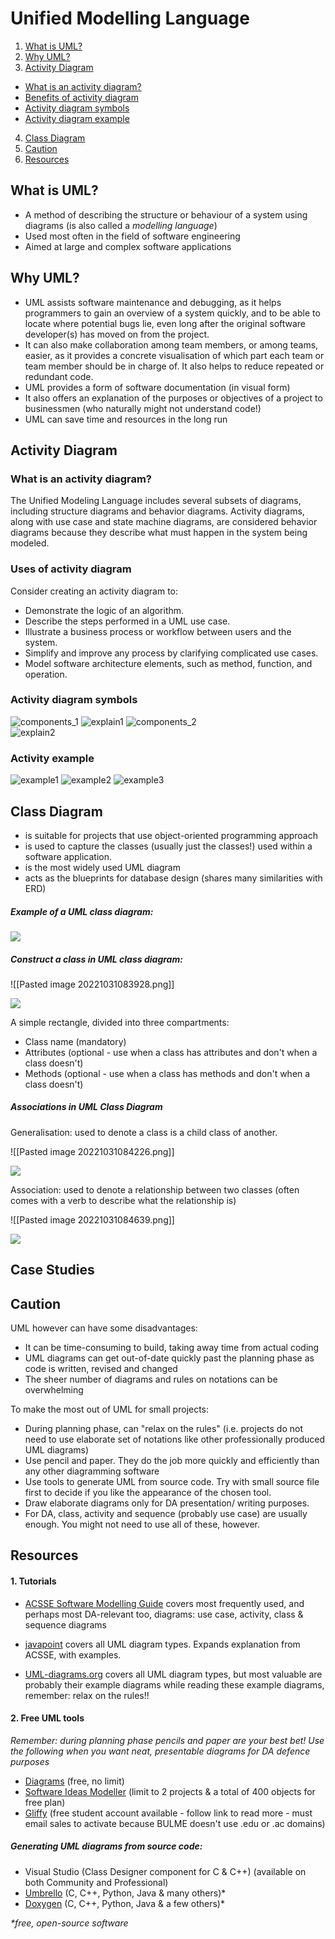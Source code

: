 # Unified Modelling Language
1. [What is UML?](#def)
2. [Why UML?](#why)
3. [Activity Diagram](#acti)
- [What is an activity diagram?](#sub1)
- [Benefits of activity diagram](#sub2)
- [Activity diagram symbols](#sub3)
- [Activity diagram example](#sub4)

4. [Class Diagram](#class)
5. [Caution](#caution)
6. [Resources](#resources)
## What is UML? <a name="def"></a>
- A method of describing the structure or behaviour of a system using diagrams (is also called a *modelling language*)
- Used most often in the field of software engineering
- Aimed at large and complex software applications 

## Why UML? <a name="why"></a>
- UML assists software maintenance and debugging, as it helps programmers to gain an overview of a system quickly, and to be able to locate where potential bugs lie, even long after the original software developer(s) has moved on from the project.
- It can also make collaboration among team members, or among teams, easier, as it provides a concrete visualisation of which part each team or team member should be in charge of. It also helps to reduce repeated or redundant code.
- UML provides a form of software documentation (in visual form)
- It also offers an explanation of the purposes or objectives of a project to businessmen (who naturally might not understand code!)
- UML can save time and resources in the long run

## Activity Diagram <a name="acti"></a>

### What is an activity diagram? <a name="sub1"></a>
The Unified Modeling Language includes several subsets of diagrams, including structure diagrams and behavior diagrams. Activity diagrams, along with use case and state machine diagrams, are considered behavior diagrams because they describe what must happen in the system being modeled.
### Uses of activity diagram <a name="sub2"></a>
Consider creating an activity diagram to:
- Demonstrate the logic of an algorithm.
- Describe the steps performed in a UML use case.
- Illustrate a business process or workflow between users and the system.
- Simplify and improve any process by clarifying complicated use cases.
- Model software architecture elements, such as method, function, and operation.
### Activity diagram symbols <a name="sub3"></a>
![components_1](component1.png)
![explain1](r_comp1.png)
![components_2](component2.png) <br>
![explain2](r_comp2.png)

### Activity example <a name="sub4"></a>
![example1](ex1.png)
![example2](ex2.png)
![example3](ex3.png)

## Class Diagram <a name="class"></a>
- is suitable for projects that use object-oriented programming approach
- is used to capture the classes (usually just the classes!) used within a software application. 
- is the most widely used UML diagram
- acts as the blueprints for database design (shares many similarities with ERD)

##### Example of a UML class diagram:
**![](https://lh6.googleusercontent.com/FxUNKt3OoFUeZOHrThXCATO5WlEBBmy-_oCQkC03XV2Kw2LBNWPmGs_vELvm4FCTkYL8gBtaGlVqwf6BEygunWQrV-4-ylF6POGjujc3jix3XIMRADEqXOrJ7roKd3lO1uGHVflWS87B6tog1SU447onEGA3riBzwrFwTJaV0cQL4qpkhckWV41aLQSX)**

##### Construct a class in UML class diagram:

![[Pasted image 20221031083928.png]]

![](https://github.com/maskros-m/f2022-pos-3akift-presentations/blob/master/uml/Pasted%20image%2020221031083928.png)

A simple rectangle, divided into three compartments:
- Class name (mandatory)
- Attributes (optional - use when a class has attributes and don't when a class doesn't)
- Methods (optional - use when a class has methods and don't when a class doesn't)

##### Associations in UML Class Diagram
Generalisation: used to denote a class is a child class of another.

![[Pasted image 20221031084226.png]]

![](https://github.com/maskros-m/f2022-pos-3akift-presentations/blob/master/uml/Pasted%20image%2020221031084226.png)

Association: used to denote a relationship between two classes (often comes with a verb to describe what the relationship is)

![[Pasted image 20221031084639.png]]

![](https://github.com/maskros-m/f2022-pos-3akift-presentations/blob/master/uml/Pasted%20image%2020221031084639.png)


## Case Studies
## Caution <a name="caution"></a>
UML however can have some disadvantages:
- It can be time-consuming to build, taking away time from actual coding
- UML diagrams can get out-of-date quickly past the planning phase as code is written, revised and changed
- The sheer number of diagrams and rules on notations can be overwhelming

To make the most out of UML for small projects:
- During planning phase, can "relax on the rules" (i.e. projects do not need to use elaborate set of notations like other professionally produced UML diagrams)
- Use pencil and paper. They do the job more quickly and efficiently than any other diagramming software
- Use tools to generate UML from source code. Try with small source file first to decide if you like the appearance of the chosen tool.
- Draw elaborate diagrams only for DA presentation/ writing purposes.
- For DA, class, activity and sequence (probably use case) are usually enough. You might not need to use all of these, however.

## Resources <a name="resources"></a>
#### 1. Tutorials
- [ACSSE Software Modelling Guide](https://uml.blauw.me/)
covers most frequently used, and perhaps most DA-relevant too, diagrams: use case, activity, class & sequence diagrams

- [javapoint](https://www.javatpoint.com/uml)
covers all UML diagram types. Expands explanation from ACSSE, with examples.

- [UML-diagrams.org](https://www.uml-diagrams.org/class-diagrams-overview.html)
covers all UML diagram types, but most valuable are probably their example diagrams
while reading these example diagrams, remember: relax on the rules!!
#### 2. Free UML tools
*Remember: during planning phase pencils and paper are your best bet! 
Use the following when you want neat, presentable diagrams for DA defence purposes*
- [Diagrams](https://app.diagrams.net/) (free, no limit)
- [Software Ideas Modeller](https://www.softwareideas.net/en/download) (limit to 2 projects & a total of 400 objects for free plan)
- [Gliffy](https://help.gliffy.com/online/Content/GliffyOnline/free_for_students.htm) (free student account available - follow link to read more - must email sales to activate because BULME doesn't use .edu or .ac domains)

##### Generating UML diagrams from source code:
-   Visual Studio (Class Designer component for C & C++) (available on both Community and Professional)
-   [Umbrello](https://umbrello.kde.org/installation.php) (C, C++, Python, Java & many others)\*
-   [Doxygen](https://www.doxygen.nl/download.html) (C, C++, Python, Java & a few others)\*

*\*free, open-source software*

